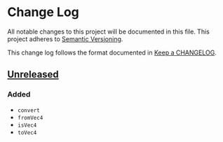 # Change Log

All notable changes to this project will be documented in this file.
This project adheres to [Semantic Versioning].

This change log follows the format documented in [Keep a CHANGELOG].

[semantic versioning]: http://semver.org/
[keep a changelog]: http://keepachangelog.com/

## [Unreleased]

### Added

- `convert`
- `fromVec4`
- `isVec4`
- `toVec4`


[unreleased]: https://github.com/ajlende/color-fns/compare/v0.0.0...HEAD
